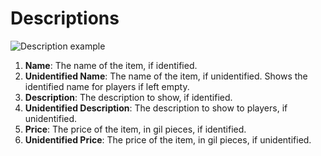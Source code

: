 # Descriptions

![Description example](/Help/img/item-description.webp)

1. **Name**: The name of the item, if identified.
1. **Unidentified Name**: The name of the item, if unidentified. Shows the identified name for players if left empty.
1. **Description**: The description to show, if identified.
1. **Unidentified Description**: The description to show to players, if unidentified.
1. **Price**: The price of the item, in gil pieces, if identified.
1. **Unidentified Price**: The price of the item, in gil pieces, if unidentified.
